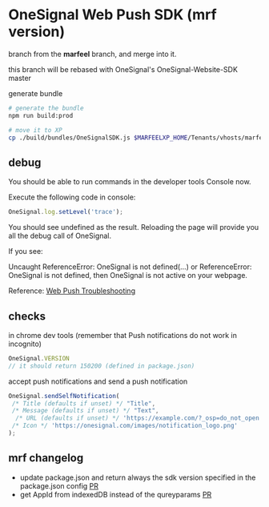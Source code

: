 # OneSignal Web Push SDK (mrf version)

branch from the **marfeel** branch, and merge into it.

this branch will be rebased with OneSignal's OneSignal-Website-SDK master

generate bundle
```sh
# generate the bundle
npm run build:prod

# move it to XP
cp ./build/bundles/OneSignalSDK.js $MARFEELXP_HOME/Tenants/vhosts/marfeel/resources/pushNotifications/OneSignalSDK.js
```

## debug

You should be able to run commands in the developer tools Console now.

Execute the following code in console:

```js
OneSignal.log.setLevel('trace');
```
You should see undefined as the result. Reloading the page will provide you all the debug call of OneSignal.

If you see:

Uncaught ReferenceError: OneSignal is not defined(…) or ReferenceError: OneSignal is not defined, then OneSignal is not active on your webpage.

Reference: [Web Push Troubleshooting](https://documentation.onesignal.com/docs/troubleshooting-web-push)

## checks
in chrome dev tools (remember that Push notifications do not work in incognito)

```js
OneSignal.VERSION
// it should return 150200 (defined in package.json)
```

accept push notifications and send a push notification
```js
OneSignal.sendSelfNotification(
 /* Title (defaults if unset) */ "Title",
 /* Message (defaults if unset) */ "Text",
  /* URL (defaults if unset) */ 'https://example.com/?_osp=do_not_open',
 /* Icon */ 'https://onesignal.com/images/notification_logo.png'
);
```

## mrf changelog
* update package.json and return always the sdk version specified in the package.json config [PR](https://github.com/Marfeel/OneSignal-Website-SDK/pull/1)
* get AppId from indexedDB instead of the qureyparams [PR](https://github.com/Marfeel/OneSignal-Website-SDK/pull/3)
